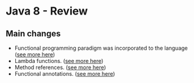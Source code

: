 # Java 8 - Review

## Main changes
  - Functional programming paradigm was incorporated to the language ([see more here](https://www.geeksforgeeks.org/functional-programming-paradigm/))
  - Lambda functions. ([see more here](https://www.w3schools.com/java/java_lambda.asp))
  - Method references. ([see more here](https://www.baeldung.com/java-method-references))
  - Functional annotations. ([see more here](https://www.javacodegeeks.com/2018/01/functional-interface-java-8-functional-annotation-examples.html))
